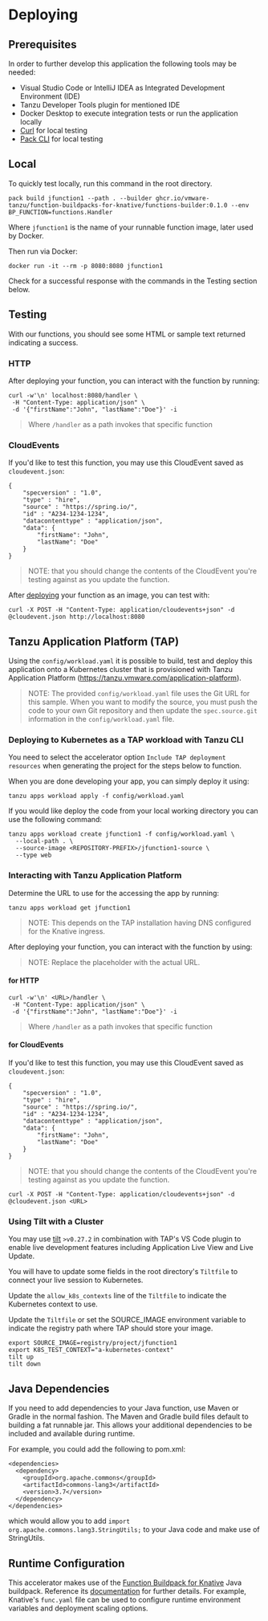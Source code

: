 # Deploying

## Prerequisites

In order to further develop this application the following tools may be needed:
- Visual Studio Code or IntelliJ IDEA as Integrated Development Environment (IDE)
- Tanzu Developer Tools plugin for mentioned IDE
- Docker Desktop to execute integration tests or run the application locally
- [Curl](https://curl.se/download.html) for local testing
- [Pack CLI](https://buildpacks.io/docs/tools/pack/) for local testing

## Local

To quickly test locally, run this command in the root directory.

```
pack build jfunction1 --path . --builder ghcr.io/vmware-tanzu/function-buildpacks-for-knative/functions-builder:0.1.0 --env BP_FUNCTION=functions.Handler
```

Where `jfunction1` is the name of your runnable function image, later used by Docker.

Then run via Docker:

```
docker run -it --rm -p 8080:8080 jfunction1
```

Check for a successful response with the commands in the Testing section below.

## Testing

With our functions, you should see some HTML or sample text returned indicating a success.

### HTTP

After deploying your function, you can interact with the function by running:

```
curl -w'\n' localhost:8080/handler \
 -H "Content-Type: application/json" \
 -d '{"firstName":"John", "lastName":"Doe"}' -i
 ```

> Where `/handler` as a path invokes that specific function

### CloudEvents

If you'd like to test this function, you may use this CloudEvent saved as `cloudevent.json`:

```
{
    "specversion" : "1.0",
    "type" : "hire",
    "source" : "https://spring.io/",
    "id" : "A234-1234-1234",
    "datacontenttype" : "application/json",
    "data": {
        "firstName": "John",
        "lastName": "Doe"
    }
}
```

> NOTE: that you should change the contents of the CloudEvent you're testing against as you update the function.

After [deploying](https://github.com/vmware-tanzu/function-buildpacks-for-knative/blob/main/DEPLOYING.md) your function as an image, you can test with:

```
curl -X POST -H "Content-Type: application/cloudevents+json" -d @cloudevent.json http://localhost:8080
```

## Tanzu Application Platform (TAP)

Using the `config/workload.yaml` it is possible to build, test and deploy this application onto a
Kubernetes cluster that is provisioned with Tanzu Application Platform (https://tanzu.vmware.com/application-platform).

> NOTE: The provided `config/workload.yaml` file uses the Git URL for this sample. When you want to modify the source, you must push the code to your own Git repository and then update the `spec.source.git` information in the `config/workload.yaml` file.


### Deploying to Kubernetes as a TAP workload with Tanzu CLI

You need to select the accelerator option `Include TAP deployment resources` when generating the project for the steps below to function.

When you are done developing your app, you can simply deploy it using:

```
tanzu apps workload apply -f config/workload.yaml
```

If you would like deploy the code from your local working directory you can use the following command:

```
tanzu apps workload create jfunction1 -f config/workload.yaml \
  --local-path . \
  --source-image <REPOSITORY-PREFIX>/jfunction1-source \
  --type web
```

### Interacting with Tanzu Application Platform

Determine the URL to use for the accessing the app by running:

```
tanzu apps workload get jfunction1
```

> NOTE: This depends on the TAP installation having DNS configured for the Knative ingress.

After deploying your function, you can interact with the function by using:

> NOTE: Replace the <URL> placeholder with the actual URL.

#### for HTTP

```
curl -w'\n' <URL>/handler \
 -H "Content-Type: application/json" \
 -d '{"firstName":"John", "lastName":"Doe"}' -i
 ```

> Where `/handler` as a path invokes that specific function

#### for CloudEvents

If you'd like to test this function, you may use this CloudEvent saved as `cloudevent.json`:

```
{
    "specversion" : "1.0",
    "type" : "hire",
    "source" : "https://spring.io/",
    "id" : "A234-1234-1234",
    "datacontenttype" : "application/json",
    "data": {
        "firstName": "John",
        "lastName": "Doe"
    }
}
```

> NOTE: that you should change the contents of the CloudEvent you're testing against as you update the function.

```
curl -X POST -H "Content-Type: application/cloudevents+json" -d @cloudevent.json <URL>
```

### Using Tilt with a Cluster

You may use [tilt](https://github.com/tilt-dev/tilt) `>v0.27.2` in combination with TAP's VS Code plugin to enable live development features including Application Live View and Live Update.

You will have to update some fields in the root directory's `Tiltfile` to connect your live session to Kubernetes.

Update the `allow_k8s_contexts` line of the `Tiltfile` to indicate the Kubernetes context to use. 

Update the `Tiltfile` or set the SOURCE_IMAGE environment variable to indicate the registry path where TAP should store your image. 

```
export SOURCE_IMAGE=registry/project/jfunction1
export K8S_TEST_CONTEXT="a-kubernetes-context"
tilt up
tilt down
```

## Java Dependencies

If you need to add dependencies to your Java function, use Maven or Gradle in the normal fashion.  The Maven and Gradle build files default to building a fat runnable jar.  This allows your additional dependencies to be included and available during runtime. 

For example, you could add the following to pom.xml:

```
<dependencies>
  <dependency>
    <groupId>org.apache.commons</groupId>
    <artifactId>commons-lang3</artifactId>
    <version>3.7</version>
  </dependency>
</dependencies>
```

which would allow you to add `import org.apache.commons.lang3.StringUtils;` to your Java code and make use of StringUtils.

## Runtime Configuration

This accelerator makes use of the
[Function Buildpack for Knative](https://github.com/vmware-tanzu/function-buildpacks-for-knative) Java buildpack.
Reference its [documentation](https://github.com/vmware-tanzu/function-buildpacks-for-knative/tree/main/buildpacks/java) for
further details.  For example, Knative's `func.yaml` file can be used to configure runtime environment variables and deployment scaling options. 
